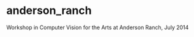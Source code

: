anderson_ranch
==============

Workshop in Computer Vision for the Arts at Anderson Ranch, July 2014
